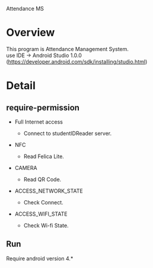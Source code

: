 Attendance MS
  
Overview  
============  
This program is Attendance Management System.  
use IDE -> Android Studio 1.0.0  (https://developer.android.com/sdk/installing/studio.html)
  
Detail  
============  
## require-permission  
* Full Internet access  
    * Connect to studentIDReader server.

* NFC
    * Read Felica Lite.

* CAMERA
    * Read QR Code.

* ACCESS_NETWORK_STATE
    * Check Connect.

* ACCESS_WIFI_STATE
    * Check Wi-fi State.

## Run  
Require android version 4.*
